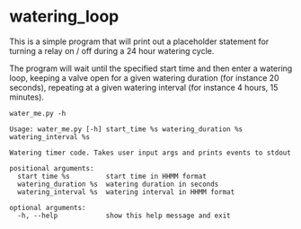 # watering_loop

This is a simple program that will print out a placeholder statement for turning a relay on / off during a 24 hour watering cycle.

The program will wait until the specified start time and then enter a watering loop, keeping a valve open for a given watering duration (for instance 20 seconds), repeating at a given watering interval (for instance 4 hours, 15 minutes).

`water_me.py -h`


```
Usage: water_me.py [-h] start_time %s watering_duration %s watering_interval %s

Watering timer code. Takes user input args and prints events to stdout

positional arguments:
  start time %s         start time in HHMM format
  watering_duration %s  watering duration in seconds
  watering_interval %s  watering interval in HHMM format

optional arguments:
  -h, --help            show this help message and exit
```

